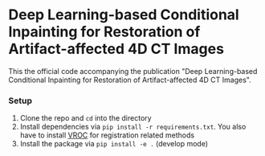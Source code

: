 # Deep Learning-based Conditional Inpainting for Restoration of Artifact-affected 4D CT Images
This the official code accompanying the publication "Deep Learning-based Conditional Inpainting for Restoration of Artifact-affected 4D CT Images".

### Setup
1. Clone the repo and `cd` into the directory
2. Install dependencies via `pip install -r requirements.txt`. You also have to install [VROC](https://github.com/IPMI-ICNS-UKE/vroc) for registration related methods
3. Install the package via `pip install -e .` (develop mode)
